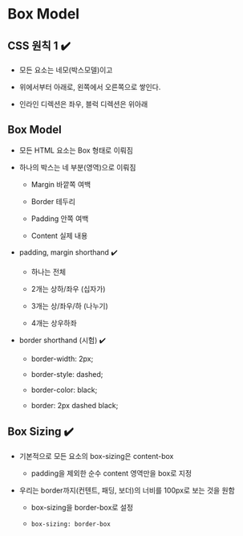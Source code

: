 # Box Model

## CSS 원칙 1 ✔️

- 모든 요소는 네모(박스모델)이고

- 위에서부터 아래로, 왼쪽에서 오른쪽으로 쌓인다.

- 인라인 디렉션은 좌우, 블럭 디렉션은 위아래

## Box Model

- 모든 HTML 요소는 Box 형태로 이뤄짐

- 하나의 박스는 네 부분(영역)으로 이뤄짐

    - Margin 바깥쪽 여백

    - Border 테두리

    - Padding 안쪽 여백

    - Content 실제 내용

- padding, margin shorthand ✔️

    - 하나는 전체

    - 2개는 상하/좌우 (십자가)
    
    - 3개는 상/좌우/하 (나누기)
    
    - 4개는 상우하좌

- border shorthand (시험) ✔️

    - border-width: 2px;

    - border-style: dashed;

    - border-color: black;

    - border: 2px dashed black;

## Box Sizing ✔️

- 기본적으로 모든 요소의 box-sizing은 content-box

    - padding을 제외한 순수 content 영역만을 box로 지정

- 우리는 border까지(컨텐트, 패딩, 보더)의 너비를 100px로 보는 것을 원함

    - box-sizing을 border-box로 설정

    - `box-sizing: border-box`